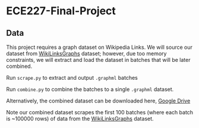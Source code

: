 # ECE227-Final-Project

## Data

This project requires a graph dataset on Wikipedia Links. We will source our dataset from [WikiLinksGraphs](https://consonni.dev/datasets/wikilinkgraphs/) dataset; however, due too memory constraints, we will extract and load the dataset in batches that will be later combined.

Run `scrape.py` to extract and output `.graphml` batches

Run `combine.py` to combine the batches to a single `.graphml` dataset.

Alternatively, the combined dataset can be downloaded here, [Google Drive](https://drive.google.com/drive/u/1/folders/1tPlvsMjSHANEyAcvyflF9zrstJYuIHde)

Note our combined dataset scrapes the first 100 batches (where each batch is ~100000 rows) of data from the [WikiLinksGraphs](https://consonni.dev/datasets/wikilinkgraphs/) dataset. 